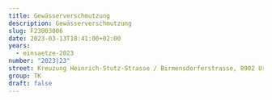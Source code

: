 ```yaml
---
title: Gewässerverschmutzung
description: Gewässerverschmutzung
slug: F23003006
date: 2023-03-13T18:41:00+02:00
years:
  - einsaetze-2023
number: "2023|23"
street: Kreuzung Heinrich-Stutz-Strasse / Birmensdorferstrasse, 8902 Urdorf
group: TK
draft: false
---
```

